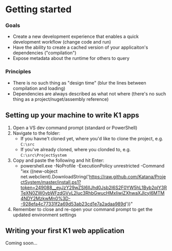 # Getting started

### Goals
- Create a new development experience that enables a quick development workflow (change code and run)
- Have the ability to create a cached version of your applicaiton's dependencies ("compilation")
- Expose metadata about the runtime for others to query

### Principles
- There is no such thing as "design time" (blur the lines between compilation and loading)
- Dependencies are always described as what not where (there's no such thing as a project/nuget/assembly reference)

## Setting up your machine to write K1 apps

1. Open a VS dev command prompt (standard or PowerShell)
2. Navigate to the folder:
    - If you havne't cloned yet, where you'd like to clone the project, e.g. ```C:\src```
    - If you've already cloned, where you clonded to, e.g. ```C:\src\ProjectSystem```
3.  Copy and paste the following and hit Enter:
    - powershell.exe -NoProfile -ExecutionPolicy unrestricted -Command "iex ((new-object net.webclient).DownloadString('https://raw.github.com/Katana/ProjectSystem/master/install.ps1?token=249088__eyJzY29wZSI6IlJhd0Jsb2I6S2F0YW5hL1Byb2plY3RTeXN0ZW0vbWFzdGVyL2luc3RhbGwucHMxIiwiZXhwaXJlcyI6MTM4NDY2MzkwMn0%3D--928efa4c77331f2a69d53ab23cd1e7a2adaa989d'))"
4. Remember to close and re-open your command prompt to get the updated environment settings

## Writing your first K1 web application
Coming soon...
